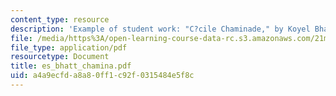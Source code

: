 ```yaml
---
content_type: resource
description: 'Example of student work: "C?cile Chaminade," by Koyel Bhattacharyya.'
file: /media/https%3A/open-learning-course-data-rc.s3.amazonaws.com/21m-410-vocal-repertoire-and-performance-women-composers-spring-2007/a4a9ecfda8a80ff1c92f0315484e5f8c_es_bhatt_chamina.pdf
file_type: application/pdf
resourcetype: Document
title: es_bhatt_chamina.pdf
uid: a4a9ecfd-a8a8-0ff1-c92f-0315484e5f8c
---
```

